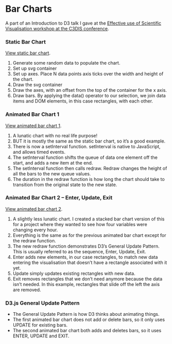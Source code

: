 # Bar Charts
A part of an Introduction to D3 talk I gave at the [Effective use of Scientific Visualisation workshop at the C3DIS conference](http://wp.csiro.au/c3dis/workshops/effective-use-of-scientific-visualisation/).  

### Static Bar Chart
[View static bar chart](http://www.animatedcreations.net/D3/barCharts/barChart.html).  
1. Generate some random data to populate the chart.
2. Set up svg container
3. Set up axes.  Place N data points axis ticks over the width and height of the chart.
4. Draw the svg container
5. Draw the axes, with an offset from the top of the container for the x axis.
6. Draw bars.  By applying the data() operator to our selection, we join data items and DOM elements, in this case rectangles, with each other.

### Animated Bar Chart 1
[View animated bar chart 1](http://www.animatedcreations.net/D3/barCharts/barChartAnimatedInPlace.html).  
1. A lunatic chart with no real life purpose!
2. BUT it is mostly the same as the static bar chart, so it’s a good example.
3. There is now a setInterval function.  setInterval is native to JavaScript, and allows timed events.
4. The setInterval function shifts the queue of data one element off the start, and adds a new item at the end.
5. The setInterval function then calls redraw.  Redraw changes the height of all the bars to the new queue values.  
6. The duration in the redraw function is how long the chart should take to transition from the original state to the new state.

### Animated Bar Chart 2 – Enter, Update, Exit
[View animated bar chart 2](http://www.animatedcreations.net/D3/barCharts/animatedBarChart_Slide.html).  
1. A slightly less lunatic chart.  I created a stacked bar chart version of this for a project where they wanted to see how four variables were changing every hour.
2. Everything is the same as for the previous animated bar chart except for the redraw function.
3. The new redraw function demonstrates D3’s General Update Pattern.  This is usually referred to as the sequence, Enter, Update, Exit.  
4. Enter adds new elements, in our case rectangles, to match new data entering the visualisation that doesn’t have a rectangle associated with it yet.
5. Update simply updates existing rectangles with new data.
6. Exit removes rectangles that we don’t need anymore because the data isn’t needed.  In this example, rectangles that slide off the left the axis are removed.

### D3.js General Update Pattern
* The General Update Pattern is how D3 thinks about animating things.
* The first animated bar chart does not add or delete bars, so it only uses UPDATE for existing bars.
* The second animated bar chart both adds and deletes bars, so it uses ENTER, UPDATE and EXIT.
